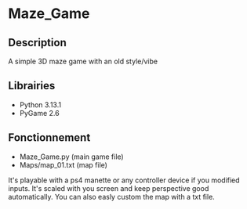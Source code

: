 # Maze_Game

## Description
A simple 3D maze game with an old style/vibe

## Librairies
- Python 3.13.1
- PyGame 2.6

## Fonctionnement
- Maze_Game.py (main game file)
- Maps/map_01.txt (map file)

It's playable with a ps4 manette or any controller device if you modified inputs.
It's scaled with you screen and keep perspective good automatically.
You can also easly custom the map with a txt file.
